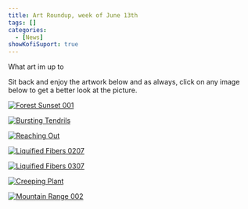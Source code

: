 ```yaml
---
title: Art Roundup, week of June 13th
tags: []
categories:
  - [News]
showKofiSuport: true
---
```

What art im up to<!-- more -->

Sit back and enjoy the artwork below and as always, click on any image below to get a better look at the picture.

<div class="center">

[![Forest Sunset 001](IMAGE-LINK "Forest Sunset 001")](PAGE-URL)

</div>

<div class="center">

[![Bursting Tendrils](IMAGE-LINK "Bursting Tendrils")](PAGE-URL)

</div>

<div class="center">

[![Reaching Out](IMAGE-LINK "Reaching Out")](PAGE-URL)

</div>

<div class="center">

[![Liquified Fibers 0207](IMAGE-LINK "Liquified Fibers 0207")](PAGE-URL)

</div>

<div class="center">

[![Liquified Fibers 0307](IMAGE-LINK "Liquified Fibers 0307")](PAGE-URL)

</div>

<div class="center">

[![Creeping Plant](IMAGE-LINK "Creeping Plant")](PAGE-URL)

</div>

<div class="center">

[![Mountain Range 002](IMAGE-LINK "Mountain Range 002")](PAGE-URL)

</div>